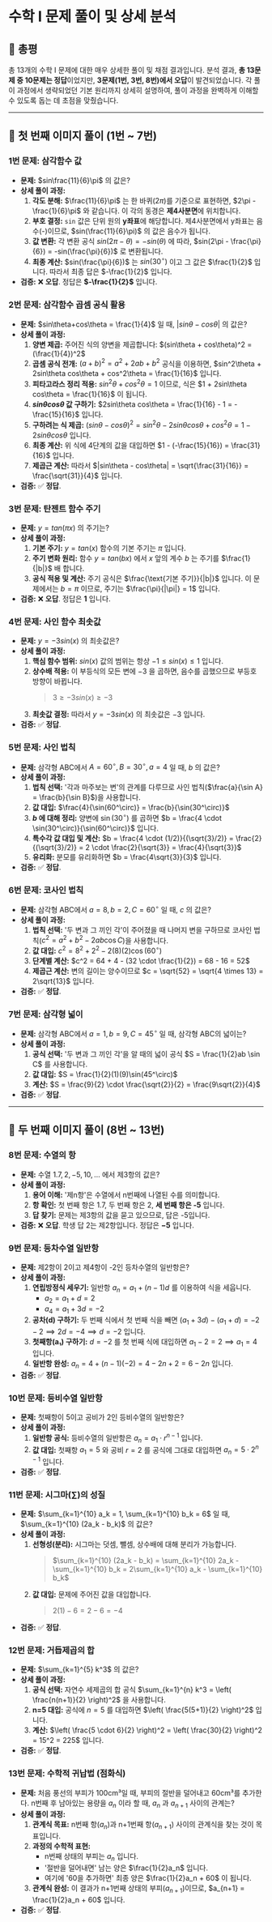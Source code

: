 # 수학 I 문제 풀이 및 상세 분석

## 📝 총평

총 13개의 수학 I 문제에 대한 매우 상세한 풀이 및 채점 결과입니다.
분석 결과, **총 13문제 중 10문제는 정답**이었지만, **3문제(1번, 3번, 8번)에서 오답**이 발견되었습니다. 각 풀이 과정에서 생략되었던 기본 원리까지 상세히 설명하여, 풀이 과정을 완벽하게 이해할 수 있도록 돕는 데 초점을 맞췄습니다.

---

## 📸 첫 번째 이미지 풀이 (1번 ~ 7번)

### 1번 문제: 삼각함수 값

* **문제:** $sin\frac{11}{6}\pi$ 의 값은?
* **상세 풀이 과정:**
    1.  **각도 분해:** $\frac{11}{6}\pi$ 는 한 바퀴($2\pi$)를 기준으로 표현하면, $2\pi - \frac{1}{6}\pi$ 와 같습니다. 이 각의 동경은 **제4사분면**에 위치합니다.
    2.  **부호 결정:** `sin` 값은 단위 원의 **y좌표**에 해당합니다. 제4사분면에서 y좌표는 음수(-)이므로, $sin(\frac{11}{6}\pi)$ 의 값은 음수가 됩니다.
    3.  **값 변환:** 각 변환 공식 $sin(2\pi - \theta) = -sin(\theta)$ 에 따라, $sin(2\pi - \frac{\pi}{6}) = -sin(\frac{\pi}{6})$ 로 변환됩니다.
    4.  **최종 계산:** $sin(\frac{\pi}{6})$ 는 $sin(30^\circ)$ 이고 그 값은 $\frac{1}{2}$ 입니다. 따라서 최종 답은 $-\frac{1}{2}$ 입니다.
* **검증:** ❌ **오답**. 정답은 **$-\frac{1}{2}$** 입니다.

### 2번 문제: 삼각함수 곱셈 공식 활용

* **문제:** $sin\theta+cos\theta = \frac{1}{4}$ 일 때, $|sin\theta-cos\theta|$ 의 값은?
* **상세 풀이 과정:**
    1.  **양변 제곱:** 주어진 식의 양변을 제곱합니다: $(sin\theta + cos\theta)^2 = (\frac{1}{4})^2$
    2.  **곱셈 공식 전개:** $(a+b)^2 = a^2 + 2ab + b^2$ 공식을 이용하면, $sin^2\theta + 2sin\theta cos\theta + cos^2\theta = \frac{1}{16}$ 입니다.
    3.  **피타고라스 정리 적용:** $sin^2\theta + cos^2\theta = 1$ 이므로, 식은 $1 + 2sin\theta cos\theta = \frac{1}{16}$ 이 됩니다.
    4.  **$sin\theta cos\theta$ 값 구하기:** $2sin\theta cos\theta = \frac{1}{16} - 1 = -\frac{15}{16}$ 입니다.
    5.  **구하려는 식 제곱:** $(sin\theta - cos\theta)^2 = sin^2\theta - 2sin\theta cos\theta + cos^2\theta = 1 - 2sin\theta cos\theta$ 입니다.
    6.  **최종 계산:** 위 식에 4단계의 값을 대입하면 $1 - (-\frac{15}{16}) = \frac{31}{16}$ 입니다.
    7.  **제곱근 계산:** 따라서 $|sin\theta - cos\theta| = \sqrt{\frac{31}{16}} = \frac{\sqrt{31}}{4}$ 입니다.
* **검증:** ✅ **정답**.

### 3번 문제: 탄젠트 함수 주기

* **문제:** $y=tan(\pi x)$ 의 주기는?
* **상세 풀이 과정:**
    1.  **기본 주기:** $y = tan(x)$ 함수의 기본 주기는 $\pi$ 입니다.
    2.  **주기 변화 원리:** 함수 $y=tan(bx)$ 에서 $x$ 앞의 계수 $b$ 는 주기를 $\frac{1}{|b|}$ 배 합니다.
    3.  **공식 적용 및 계산:** 주기 공식은 $\frac{\text{기본 주기}}{|b|}$ 입니다. 이 문제에서는 $b=\pi$ 이므로, 주기는 $\frac{\pi}{|\pi|} = 1$ 입니다.
* **검증:** ❌ **오답**. 정답은 **$1$** 입니다.

### 4번 문제: 사인 함수 최솟값

* **문제:** $y=-3sin(x)$ 의 최솟값은?
* **상세 풀이 과정:**
    1.  **핵심 함수 범위:** $sin(x)$ 값의 범위는 항상 $-1 \le sin(x) \le 1$ 입니다.
    2.  **상수배 적용:** 이 부등식의 모든 변에 $-3$ 을 곱하면, 음수를 곱했으므로 부등호 방향이 바뀝니다.
        > $3 \ge -3sin(x) \ge -3$
    3.  **최솟값 결정:** 따라서 $y=-3sin(x)$ 의 최솟값은 $-3$ 입니다.
* **검증:** ✅ **정답**.

### 5번 문제: 사인 법칙

* **문제:** 삼각형 ABC에서 $A=60^\circ, B=30^\circ, a=4$ 일 때, $b$ 의 값은?
* **상세 풀이 과정:**
    1.  **법칙 선택:** '각과 마주보는 변'의 관계를 다루므로 사인 법칙($\frac{a}{\sin A} = \frac{b}{\sin B}$)을 사용합니다.
    2.  **값 대입:** $\frac{4}{\sin(60^\circ)} = \frac{b}{\sin(30^\circ)}$
    3.  **$b$ 에 대해 정리:** 양변에 $\sin(30^\circ)$ 를 곱하면 $b = \frac{4 \cdot \sin(30^\circ)}{\sin(60^\circ)}$ 입니다.
    4.  **특수각 값 대입 및 계산:** $b = \frac{4 \cdot (1/2)}{(\sqrt{3}/2)} = \frac{2}{(\sqrt{3}/2)} = 2 \cdot \frac{2}{\sqrt{3}} = \frac{4}{\sqrt{3}}$
    5.  **유리화:** 분모를 유리화하면 $b = \frac{4\sqrt{3}}{3}$ 입니다.
* **검증:** ✅ **정답**.

### 6번 문제: 코사인 법칙

* **문제:** 삼각형 ABC에서 $a=8, b=2, C=60^\circ$ 일 때, $c$ 의 값은?
* **상세 풀이 과정:**
    1.  **법칙 선택:** '두 변과 그 끼인 각'이 주어졌을 때 나머지 변을 구하므로 코사인 법칙($c^2 = a^2 + b^2 - 2ab \cos C$)을 사용합니다.
    2.  **값 대입:** $c^2 = 8^2 + 2^2 - 2(8)(2)\cos(60^\circ)$
    3.  **단계별 계산:** $c^2 = 64 + 4 - (32 \cdot \frac{1}{2}) = 68 - 16 = 52$
    4.  **제곱근 계산:** 변의 길이는 양수이므로 $c = \sqrt{52} = \sqrt{4 \times 13} = 2\sqrt{13}$ 입니다.
* **검증:** ✅ **정답**.

### 7번 문제: 삼각형 넓이

* **문제:** 삼각형 ABC에서 $a=1, b=9, C=45^\circ$ 일 때, 삼각형 ABC의 넓이는?
* **상세 풀이 과정:**
    1.  **공식 선택:** '두 변과 그 끼인 각'을 알 때의 넓이 공식 $S = \frac{1}{2}ab \sin C$ 를 사용합니다.
    2.  **값 대입:** $S = \frac{1}{2}(1)(9)\sin(45^\circ)$
    3.  **계산:** $S = \frac{9}{2} \cdot \frac{\sqrt{2}}{2} = \frac{9\sqrt{2}}{4}$
* **검증:** ✅ **정답**.

---

## 📸 두 번째 이미지 풀이 (8번 ~ 13번)

### 8번 문제: 수열의 항

* **문제:** 수열 $1.7, 2, -5, 10, \dots$ 에서 제3항의 값은?
* **상세 풀이 과정:**
    1.  **용어 이해:** '제n항'은 수열에서 n번째에 나열된 수를 의미합니다.
    2.  **항 확인:** 첫 번째 항은 1.7, 두 번째 항은 2, **세 번째 항은 -5** 입니다.
    3.  **답 찾기:** 문제는 제3항의 값을 묻고 있으므로, 답은 -5입니다.
* **검증:** ❌ **오답**. 학생 답 2는 제2항입니다. 정답은 **$-5$** 입니다.

### 9번 문제: 등차수열 일반항

* **문제:** 제2항이 2이고 제4항이 -2인 등차수열의 일반항은?
* **상세 풀이 과정:**
    1.  **연립방정식 세우기:** 일반항 $a_n = a_1 + (n-1)d$ 를 이용하여 식을 세웁니다.
        * $a_2 = a_1 + d = 2$
        * $a_4 = a_1 + 3d = -2$
    2.  **공차(d) 구하기:** 두 번째 식에서 첫 번째 식을 빼면 $(a_1 + 3d) - (a_1 + d) = -2 - 2 \implies 2d = -4 \implies d = -2$ 입니다.
    3.  **첫째항(a₁) 구하기:** $d=-2$ 를 첫 번째 식에 대입하면 $a_1 - 2 = 2 \implies a_1 = 4$ 입니다.
    4.  **일반항 완성:** $a_n = 4 + (n-1)(-2) = 4 - 2n + 2 = 6-2n$ 입니다.
* **검증:** ✅ **정답**.

### 10번 문제: 등비수열 일반항

* **문제:** 첫째항이 5이고 공비가 2인 등비수열의 일반항은?
* **상세 풀이 과정:**
    1.  **일반항 공식:** 등비수열의 일반항은 $a_n = a_1 \cdot r^{n-1}$ 입니다.
    2.  **값 대입:** 첫째항 $a_1=5$ 와 공비 $r=2$ 를 공식에 그대로 대입하면 $a_n = 5 \cdot 2^{n-1}$ 입니다.
* **검증:** ✅ **정답**.

### 11번 문제: 시그마(∑)의 성질

* **문제:** $\sum_{k=1}^{10} a_k = 1, \sum_{k=1}^{10} b_k = 6$ 일 때, $\sum_{k=1}^{10} (2a_k - b_k)$ 의 값은?
* **상세 풀이 과정:**
    1.  **선형성(분리):** 시그마는 덧셈, 뺄셈, 상수배에 대해 분리가 가능합니다.
        > $\sum_{k=1}^{10} (2a_k - b_k) = \sum_{k=1}^{10} 2a_k - \sum_{k=1}^{10} b_k = 2\sum_{k=1}^{10} a_k - \sum_{k=1}^{10} b_k$
    2.  **값 대입:** 문제에 주어진 값을 대입합니다.
        > $2(1) - 6 = 2 - 6 = -4$
* **검증:** ✅ **정답**.

### 12번 문제: 거듭제곱의 합

* **문제:** $\sum_{k=1}^{5} k^3$ 의 값은?
* **상세 풀이 과정:**
    1.  **공식 선택:** 자연수 세제곱의 합 공식 $\sum_{k=1}^{n} k^3 = \left( \frac{n(n+1)}{2} \right)^2$ 을 사용합니다.
    2.  **n=5 대입:** 공식에 $n=5$ 를 대입하면 $\left( \frac{5(5+1)}{2} \right)^2$ 입니다.
    3.  **계산:** $\left( \frac{5 \cdot 6}{2} \right)^2 = \left( \frac{30}{2} \right)^2 = 15^2 = 225$ 입니다.
* **검증:** ✅ **정답**.

### 13번 문제: 수학적 귀납법 (점화식)

* **문제:** 처음 풍선의 부피가 100cm³일 때, 부피의 절반을 덜어내고 60cm³를 추가한다. n번째 후 남아있는 용량을 $a_n$ 이라 할 때, $a_n$ 과 $a_{n+1}$ 사이의 관계는?
* **상세 풀이 과정:**
    1.  **관계식 목표:** n번째 항($a_n$)과 n+1번째 항($a_{n+1}$) 사이의 관계식을 찾는 것이 목표입니다.
    2.  **과정의 수학적 표현:**
        * n번째 상태의 부피는 $a_n$ 입니다.
        * '절반을 덜어내면' 남는 양은 $\frac{1}{2}a_n$ 입니다.
        * 여기에 '60을 추가하면' 최종 양은 $\frac{1}{2}a_n + 60$ 이 됩니다.
    3.  **관계식 완성:** 이 결과가 n+1번째 상태의 부피($a_{n+1}$)이므로, $a_{n+1} = \frac{1}{2}a_n + 60$ 입니다.
* **검증:** ✅ **정답**.
